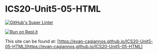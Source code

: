 # ICS20-Unit5-05-HTML
[![GitHub's Super Linter](https://github.com/evan-cagiannos/ICS20-Unit5-05-HTML/workflows/GitHub's%20Super%20Linter/badge.svg)](https://github.com/evan-cagiannos/ICS20-Unit5-05-HTML/actions)

[![Run on Repl.it](https://repl.it/badge/github/evan-cagiannos/ICS20-Unit5-05-HTML)](https://repl.it/github/evan-cagiannos/ICS20-Unit5-05-HTML)

This site can be found at: [https://evan-cagiannos.github.io/ICS20-Unit5-05-HTML](https://evan-cagiannos.github.io/ICS20-Unit5-05-HTML)
